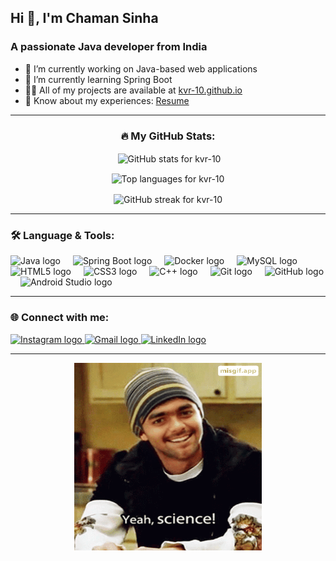 <h2 align="left">Hi 👋, I'm Chaman Sinha</h2>
<h3 align="left">A passionate Java developer from India</h3>

- 🔭 I’m currently working on Java-based web applications  
- 🌱 I’m currently learning Spring Boot  
- 👨‍💻 All of my projects are available at [kvr-10.github.io](https://kvr-10.github.io)  
- 📄 Know about my experiences: [Resume](https://kvr-10.github.io/Chaman_Sinha_Resume.pdf)

---

<div align="center">
  <h3 align="center">🔥 My GitHub Stats:</h3>
  <p>&nbsp;<img align="center" src="https://github-readme-stats.vercel.app/api?username=kvr-10&show_icons=true&title_color=cc9724&text_color=ea6d1a&bg_color=2a292e&locale=en" alt="GitHub stats for kvr-10" /></p>
  <p><img align="center" src="https://github-readme-stats.vercel.app/api/top-langs?username=kvr-10&show_icons=true&title_color=d0b425&text_color=ee7e17&bg_color=2d2525&locale=en&layout=compact" alt="Top languages for kvr-10" /></p>
  <p><img align="center" src="https://github-readme-streak-stats.herokuapp.com/?user=kvr-10&theme=dark" alt="GitHub streak for kvr-10" /></p>
</div>

---

<h3 align="left">🛠 Language & Tools:</h3>

<div align="left">
  <img src="https://cdn.jsdelivr.net/gh/devicons/devicon/icons/java/java-original.svg" height="40" alt="Java logo" />
  <img width="12" />
  <img src="https://cdn.jsdelivr.net/gh/devicons/devicon/icons/spring/spring-original.svg" height="40" alt="Spring Boot logo" />
  <img width="12" />
  <img src="https://cdn.jsdelivr.net/gh/devicons/devicon/icons/docker/docker-plain-wordmark.svg" height="40" alt="Docker logo" />
  <img width="12" />
  <img src="https://cdn.jsdelivr.net/gh/devicons/devicon/icons/mysql/mysql-original.svg" height="40" alt="MySQL logo" />
  <img width="12" />
  <img src="https://cdn.jsdelivr.net/gh/devicons/devicon/icons/html5/html5-original.svg" height="40" alt="HTML5 logo" />
  <img width="12" />
  <img src="https://cdn.jsdelivr.net/gh/devicons/devicon/icons/css3/css3-original.svg" height="40" alt="CSS3 logo" />
  <img width="12" />
  <img src="https://cdn.jsdelivr.net/gh/devicons/devicon/icons/cplusplus/cplusplus-original.svg" height="40" alt="C++ logo" />
  <img width="12" />
  <img src="https://cdn.jsdelivr.net/gh/devicons/devicon/icons/git/git-original.svg" height="40" alt="Git logo" />
  <img width="12" />
  <img src="https://cdn.jsdelivr.net/gh/devicons/devicon/icons/github/github-original.svg" height="40" alt="GitHub logo" />
  <img width="12" />
  <img src="https://cdn.jsdelivr.net/gh/devicons/devicon/icons/androidstudio/androidstudio-original.svg" height="40" alt="Android Studio logo" />
</div>

---

<h3 align="left">🌐 Connect with me:</h3>

<div align="left">
  <a href="https://www.instagram.com/kvr10_" target="_blank">
    <img src="https://img.shields.io/static/v1?message=Instagram&logo=instagram&label=&color=E4405F&logoColor=white&labelColor=&style=for-the-badge" height="35" alt="Instagram logo" />
  </a>
  <a href="mailto:chamansinha9480@gmail.com" target="_blank">
    <img src="https://img.shields.io/static/v1?message=Gmail&logo=gmail&label=&color=D14836&logoColor=white&labelColor=&style=for-the-badge" height="35" alt="Gmail logo" />
  </a>
  <a href="https://www.linkedin.com/in/chaman-sinha/" target="_blank">
    <img src="https://img.shields.io/static/v1?message=LinkedIn&logo=linkedin&label=&color=0077B5&logoColor=white&labelColor=&style=for-the-badge" height="35" alt="LinkedIn logo" />
  </a>
</div>

---

<div align="center">
  <img src="https://github.com/Kvr-10/Kvr-10/blob/main/mygif.gif" alt="GIF" width="300" height="300" />
</div>
